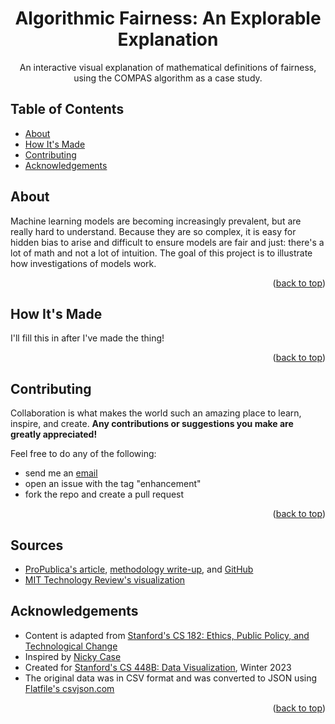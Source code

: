 <!--
# Steven G. Opferman | steven.g.opferman@gmail.com
# My personal template for README.md files, because I'm lazy :P
# Adapted from:
#   https://github.com/othneildrew/Best-README-Template/
#   https://github.com/kylelobo/The-Documentation-Compendium/
-->

<!--
<p align="center">
  <a href="" rel="noopener">
 <img width=200px height=200px src="https://i.imgur.com/6wj0hh6.jpg" alt="Project logo"></a>
</p>
-->

<h1 align="center">Algorithmic Fairness: An Explorable Explanation</h1>
<div id="top"></div>

<p align="center">
An interactive visual explanation of mathematical definitions of fairness, using the COMPAS algorithm as a case study.
<br>
</p>

## Table of Contents

- [About](#about)
- [How It's Made](#how_its_made)
- [Contributing](#contributing)
- [Acknowledgements](#acknowledgements)

## About <a name="about"></a>

Machine learning models are becoming increasingly prevalent, but are really hard to understand. Because they are so complex, it is easy for hidden bias to arise and difficult to ensure models are fair and just: there's a lot of math and not a lot of intuition. The goal of this project is to illustrate how investigations of models work.

<p align="right">(<a href="#top">back to top</a>)</p>

## How It's Made <a name="how_its_made"></a>

I'll fill this in after I've made the thing!

<p align="right">(<a href="#top">back to top</a>)</p>

## Contributing <a name="contributing"></a>

Collaboration is what makes the world such an amazing place to learn, inspire, and create. **Any contributions or suggestions you make are greatly appreciated!**

Feel free to do any of the following:

- send me an [email](mailto:steven.g.opferman@gmail.com)
- open an issue with the tag "enhancement"
- fork the repo and create a pull request

<p align="right">(<a href="#top">back to top</a>)</p>

## Sources

- [ProPublica's article](https://www.propublica.org/article/machine-bias-risk-assessments-in-criminal-sentencing), [methodology write-up](https://www.propublica.org/article/how-we-analyzed-the-compas-recidivism-algorithm), and [GitHub](https://github.com/propublica/compas-analysis)
- [MIT Technology Review's visualization](https://www.technologyreview.com/2019/10/17/75285/ai-fairer-than-judge-criminal-risk-assessment-algorithm/)

## Acknowledgements <a name="acknowledgements"></a>

- Content is adapted from [Stanford's CS 182: Ethics, Public Policy, and Technological Change](https://web.stanford.edu/class/cs182/)
- Inspired by [Nicky Case](https://ncase.me/)
- Created for [Stanford's CS 448B: Data Visualization](https://cs448b.subramonyam.com/), Winter 2023
- The original data was in CSV format and was converted to JSON using [Flatfile's csvjson.com](https://csvjson.com/csv2json)

<p align="right">(<a href="#top">back to top</a>)</p>
